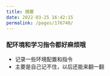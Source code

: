 ```yaml
---
title: 摘要
date: 2022-03-25 16:42:15
permalink: /pages/176740/
---
```


### 配环境和学习指令都好麻烦哦

- 记录一些环境配置和指令
- 主要是自己记不住，以后还能来翻一翻
